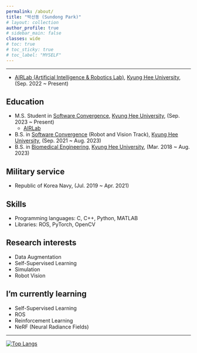 ```yaml
---
permalink: /about/
title: "박선동 (Sundong Park)"
# layout: collection
author_profile: true
# sidebar_main: false
classes: wide
# toc: true
# toc_sticky: true
# toc_label: "MYSELF"
---
```

---
- [AIRLab (Artificial Intelligence & Robotics Lab)](http://airlab.khu.ac.kr), [Kyung Hee University](https://www.khu.ac.kr), (Sep. 2022 ~ Present)
## Education
- M.S. Student in [Software Convergence](http://swcon.khu.ac.kr), [Kyung Hee University](https://www.khu.ac.kr), (Sep. 2023 ~ Present)
  - [AIRLab](http://airlab.khu.ac.kr)
- B.S. in [Software Convergence](http://swcon.khu.ac.kr) (Robot and Vision Track), [Kyung Hee University](https://www.khu.ac.kr), (Sep. 2021 ~ Aug. 2023)
- B.S. in [Biomedical Engineering](http://bme.khu.ac.kr), [Kyung Hee University](https://www.khu.ac.kr), (Mar. 2018 ~ Aug. 2023)
## Military service
- Republic of Korea Navy, (Jul. 2019 ~ Apr. 2021)
## Skills
- Programming languages: C, C++, Python, MATLAB
- Libraries: ROS, PyTorch, OpenCV
## Research interests
- Data Augmentation
- Self-Supervised Learning
- Simulation
- Robot Vision
## I’m currently learning
- Self-Supervised Learning
- ROS
- Reinforcement Learning
- NeRF (Neural Radiance Fields)

---
[![Top Langs](https://github-readme-stats.vercel.app/api/top-langs/?username=sundongpark&langs_count=3&layout=compact&theme=default&exclude_repo=sundongpark.github.io)](https://github.com/sundongpark/sundongpark)

